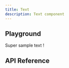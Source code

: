 ```yaml
---
title: Text
description: Text component
---
```


<script lang="ts">
    import Text from '$lib/components/Text/Text.svelte';
    import {docTextPropsDefs} from '$lib/components/Text/Text.props.js';
    import ApiReference from '$lib-doc/components/ApiReference.svelte';
    import Playground from '$lib-doc/components/Playground.svelte';
    import PlaygroundForm from '$lib-doc/components/PlaygroundForm.svelte';

    let props = {}
</script>

## Playground

<Playground>
    <Text slot="component" {...props}>Super sample text !</Text>
    <PlaygroundForm slot="form" bind:props schema={docTextPropsDefs} />
</Playground>

## API Reference

<ApiReference data={docTextPropsDefs}></ApiReference>
